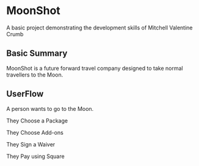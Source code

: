 # MoonShot
A basic project demonstrating the development skills of Mitchell Valentine Crumb

## Basic Summary
MoonShot is a future forward travel company designed to take normal travellers to the Moon.

## UserFlow

A person wants to go to the Moon.

They Choose a Package

They Choose Add-ons

They Sign a Waiver

They Pay using Square

